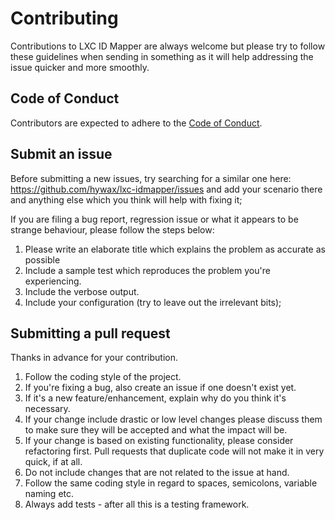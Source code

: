 # Contributing

Contributions to LXC ID Mapper are always welcome but please try to follow these guidelines when sending in something as it will help addressing the issue quicker and more smoothly.

## Code of Conduct

Contributors are expected to adhere to the [Code of Conduct](CODE_OF_CONDUCT.md).

## Submit an issue

Before submitting a new issues, try searching for a similar one here: https://github.com/hywax/lxc-idmapper/issues and add your scenario there and anything else which you think will help with fixing it;

If you are filing a bug report, regression issue or what it appears to be strange behaviour, please follow the steps below:

1. Please write an elaborate title which explains the problem as accurate as possible
2. Include a sample test which reproduces the problem you're experiencing.
3. Include the verbose output.
4. Include your configuration (try to leave out the irrelevant bits);

## Submitting a pull request

Thanks in advance for your contribution.

1. Follow the coding style of the project.
2. If you're fixing a bug, also create an issue if one doesn't exist yet.
3. If it's a new feature/enhancement, explain why do you think it's necessary.
4. If your change include drastic or low level changes please discuss them to make sure they will be accepted and what the impact will be.
5. If your change is based on existing functionality, please consider refactoring first. Pull requests that duplicate code will not make it in very quick, if at all.
6. Do not include changes that are not related to the issue at hand.
7. Follow the same coding style in regard to spaces, semicolons, variable naming etc.
8. Always add tests - after all this is a testing framework.
